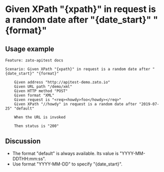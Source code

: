 
Given XPath "{xpath}" in request is a random date after "{date_start}" "{format}"
=============================================================================================================

Usage example
-------------

```
Feature: zato-apitest docs

Scenario: Given XPath "{xpath}" in request is a random date after "{date_start}" "{format}"

    Given address "http://apitest-demo.zato.io"
    Given URL path "/demo/xml"
    Given HTTP method "POST"
    Given format "XML"
    Given request is "<req><howdy>foo</howdy></req>"
    Given XPath "//howdy" in request is a random date after "2019-07-25" "default"

    When the URL is invoked

    Then status is "200"
```

Discussion
----------

* The format "default" is always available. Its value is "YYYY-MM-DDTHH:mm:ss".
* Use format "YYYY-MM-DD" to specify "{date_start}".